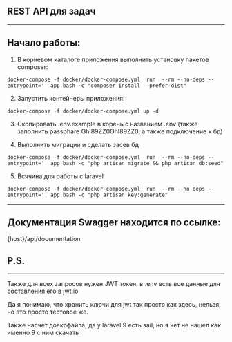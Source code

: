 REST API для задач
---------------
---------------

Начало работы: 
---------------

1. В корневом каталоге приложения выполнить установку пакетов composer:
```shell script
docker-compose -f docker/docker-compose.yml  run  --rm --no-deps --entrypoint='' app bash -c "composer install --prefer-dist"
```
2. Запустить контейнеры приложения:
```shell script
docker-compose -f docker/docker-compose.yml up -d
```
3. Скопировать .env.example в корень с названием .env (также заполнить passphare GhI89ZZ0GhI89ZZ0, а также подключение к бд)


4. Выполнить миграции и сделать засев бд
```shell script
docker-compose -f docker/docker-compose.yml  run  --rm --no-deps --entrypoint='' app bash -c "php artisan migrate && php artisan db:seed"
```
5. Всячина для работы с laravel
```shell script
docker-compose -f docker/docker-compose.yml  run  --rm --no-deps --entrypoint='' app bash -c "php artisan key:generate"
```
_____

Документация Swagger находится по ссылке:
---------------
{host}/api/documentation

P.S. 
---------------
---------------

Также для всех запросов нужен JWT токен, в .env есть все данные для составления его в jwt.io

Да я понимаю, что хранить ключи для jwt так просто как здесь, 
нельзя, но это просто тестовое же.

Также насчет доекрфайла, да у laravel 9 есть sail, 
но я чет не нашел как именно 9 с ним скачать
